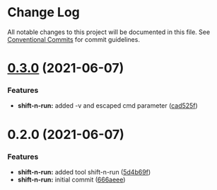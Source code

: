 # Change Log

All notable changes to this project will be documented in this file.
See [Conventional Commits](https://conventionalcommits.org) for commit guidelines.

# [0.3.0](https://github.com/bingtimren/op-tools/compare/shift-n-run@0.2.0...shift-n-run@0.3.0) (2021-06-07)


### Features

* **shift-n-run:** added -v and escaped cmd parameter ([cad525f](https://github.com/bingtimren/op-tools/commit/cad525f73d3ab2cab9e4df93d0d0d479a99ba09a))





# 0.2.0 (2021-06-07)


### Features

* **shift-n-run:** added tool shift-n-run ([5d4b69f](https://github.com/bingtimren/op-tools/commit/5d4b69f236c147388bf0fd254abcc76a65ae9b53))
* **shift-n-run:** initial commit ([666aeee](https://github.com/bingtimren/op-tools/commit/666aeee28afa74e6251e9883095a7ce630ace23c))
